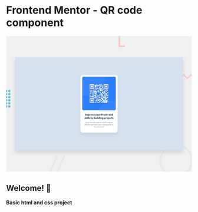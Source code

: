 # Frontend Mentor - QR code component

![Design preview for the QR code component coding challenge](./design/desktop-preview.jpg)

## Welcome! 👋
**Basic html and css project**


